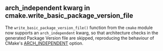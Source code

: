 ## arch_independent kwarg in cmake.write_basic_package_version_file

The `write_basic_package_version_file()` function from the `cmake` module
now supports an `arch_independent` kwarg, so that architecture checks in
the generated Package Version file are skipped, reproducing the behaviour of
CMake's [ARCH_INDEPENDENT](https://cmake.org/cmake/help/latest/module/CMakePackageConfigHelpers.html#command:write_basic_package_version_file)
option.
